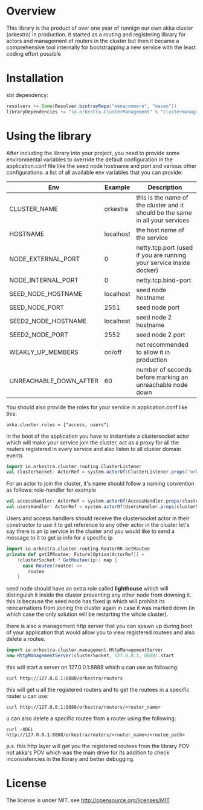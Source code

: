 # Overview
This library is the product of over one year of runnign our own akka cluster (orkestra) in production. it started as a routing and registering library for actors and management of routers in the cluster but then it became a comprehensive tool internally for bootstrapping a new service with the least coding effort possible

# Installation
sbt dependency:
```sbt
resolvers += Some(Resolver.bintrayRepo("menacommere", "maven"))
libraryDependencies += "io.orkestra.ClusterManagement" % "clustermanagement_2.11" % "2.0"
```

# Using the library
After including the library into your project, you need to provide some environmental variables to override the default configuration in the application.conf file like the seed node hostname and port and various other configurations.
a list of all available env variables that you can provide:

Env | Example | Description
--- | ------- | -----------
CLUSTER_NAME | orkestra | this is the name of the cluster and it should be the same in all your services
HOSTNAME | localhost | the host name of the service
NODE_EXTERNAL_PORT | 0 | netty.tcp.port (used if you are running your service inside docker)
NODE_INTERNAL_PORT | 0 | netty.tcp.bind-port
SEED_NODE_HOSTNAME | localhost | seed node hostname
SEED_NODE_PORT | 2551 | seed node port
SEED2_NODE_HOSTNAME | localhost | seed node 2 hostname
SEED2_NODE_PORT | 2552 | seed node 2 port
WEAKLY_UP_MEMBERS | on/off | not recommended to allow it in production
UNREACHABLE_DOWN_AFTER | 60 | number of seconds before marking an unreachable node down

You should also provide the roles for your service in application.conf like this:
```
akka.cluster.roles = ["access, users"]
```
in the boot of the application you have to instantiate a clustersocket actor which will make your service join the cluster, act as a proxy for all the routers registered in every service and also listen to all cluster domain events
```scala
import io.orkestra.cluster.routing.ClusterListener
val clusterSocket: ActorRef = system.actorOf(ClusterListener.props("orkestra"), "cluster-socket")
```
For an actor to join the cluster, it's name should follow a naming convention as follows: role-handler
for example
```scala
val accessHandler: ActorRef = system.actorOf(AccessHandler.props(clusterSocket), "access-handler")
val usersHandler: ActorRef = system.actorOf(UsersHandler.props(clusterSocket), "users-handler")
```
Users and access handlers should receive the clustersocket actor in their constructor to use it to get reference to any other actor in the cluster
let's say there is an ip service in the cluster and you would like to send a message to it to get ip info for a specific ip
```scala
import io.orkestra.cluster.routing.RouterRR.GetRoutee
private def getIPRoutee: Future[Option[ActorRef]] =
    (clusterSocket ? GetRoutee(ip)) map {
      case Routee(routee) =>
        routee
    }
```

seed node should have an extra role called **lighthouse** which will distinguish it inside the cluster preventing any other node from downing it.
this is because the seed node has fixed ip which will prohibit its reincarnations from joining the cluster again in case it was marked down (in which case the only solution will be restarting the whole cluster).

there is also a management http server that you can spawn up during boot of your application that would allow you to view registered routees and
also delete a routee.
```scala
import io.orkestra.cluster.management.HttpManagementServer
new HttpManagementServer(clusterSocket, 127.0.0.1, 8888).start
```
this will start a server on 127.0.0.1:8888 which u can use as following:
```
curl http://127.0.0.1:8888/orkestra/routers
```
this will get u all the registered routers and to get the routees in a specific router u can use:
```
curl http://127.0.0.1:8888/orkestra/routers/<router_name>
```
u can also delete a specific routee from a router using the following:
```
curl -XDEL http://127.0.0.1:8888/orkestra/routers/<router_name>/<routee_path>
```

p.s. this http layer will get you the registered routees from the library POV not akka's POV which was the main drive for its addition to
check inconsistencies in the library and better debugging.

# License
The license is under MIT. see http://opensource.org/licenses/MIT
